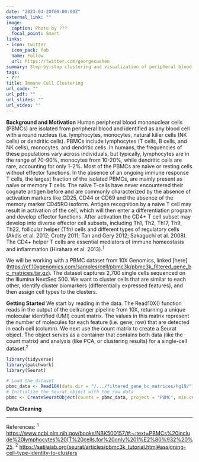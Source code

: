 ```yaml
---
date: "2023-04-20T00:00:00Z"
external_link: ""
image:
  caption: Photo by ???
  focal_point: Smart
links:
- icon: twitter
  icon_pack: fab
  name: Follow
  url: https://twitter.com/georgecushen
summary: Step-by-step clustering and visualization of peripheral blood mononuclear cells (PBMC).
tags:
- ???
title: Immune Cell Clustering
url_code: ""
url_pdf: ""
url_slides: ""
url_video: ""
---
```

**Background and Motivation**
Human peripheral blood mononuclear cells (PBMCs) are isolated from peripheral blood and identified as any blood cell with a round nucleus (i.e. lymphocytes, monocytes, natural killer cells (NK cells) or dendritic cells). PBMCs include lymphocytes (T cells, B cells, and NK cells), monocytes, and dendritic cells. In humans, the frequencies of these populations vary across individuals, but typically, lymphocytes are in the range of 70-90%, monocytes from 10-20%, while dendritic cells are rare, accounting for only 1–2%. Most of the PBMCs are naïve or resting cells without effector functions. In the absence of an ongoing immune response T cells, the largest fraction of the isolated PBMCs, are mainly present as naïve or memory T cells. The naïve T-cells have never encountered their cognate antigen before and are commonly characterized by the absence of activation markers like CD25, CD44 or CD69 and the absence of the memory marker CD45RO isoform. Antigen recognition by a naïve T cell may result in activation of the cell, which will then enter a differentiation program and develop effector functions. After activation the CD4+ T cell subset may develop into diverse effector cell subsets, including Th1, Th2, Th17, Th9, Th22, follicular helper (Tfh) cells and different types of regulatory cells (Akdis et al. 2012; Crotty 2011; Tan and Gery 2012; Sakaguchi et al. 2008). The CD4+ helper T cells are essential mediators of immune homeostasis and inflammation (Hirahara et al. 2013).<sup>1</sup>

We will be working with a PBMC dataset from 10X Genomics, linked [here] (https://cf.10xgenomics.com/samples/cell/pbmc3k/pbmc3k_filtered_gene_bc_matrices.tar.gz). The dataset captures 2,700 single cells sequenced on the Illumina NextSeq 500. We want to cluster cells that are similar to each other, identify cluster biomarkers (differentially expressed features), and then assign cell types to the clusters.

**Getting Started**
We start by reading in the data. The Read10X() function reads in the output of the cellranger pipeline from 10X, returning a unique molecular identified (UMI) count matrix. The values in this matrix represent the number of molecules for each feature (i.e. gene; row) that are detected in each cell (column). We next use the count matrix to create a Seurat object. The object serves as a container that contains both data (like the count matrix) and analysis (like PCA, or clustering results) for a single-cell dataset.<sup>2</sup>

```R
library(tidyverse)
library(patchwork)
library(Seurat)

# Load the dataset
pbmc_data <- Read10X(data.dir = "/.../filtered_gene_bc_matrices/hg19/")
# Initialize the Seurat object with the raw data
pbmc <- CreateSeuratObject(counts = pbmc_data, project = "PBMC", min.cells = 1, min.features = 100)
```

**Data Cleaning**









_____
References:
<sup>1</sup> https://www.ncbi.nlm.nih.gov/books/NBK500157/#:~:text=PBMCs%20include%20lymphocytes%20(T%20cells,for%20only%201%E2%80%932%20%25.
<sup>2</sup> https://satijalab.org/seurat/articles/pbmc3k_tutorial.html#assigning-cell-type-identity-to-clusters

